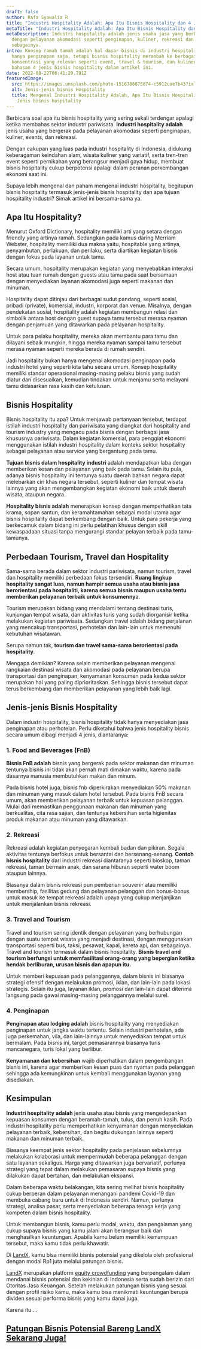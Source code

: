 ```yaml
---
draft: false
author: Rafa Syawalia R
title: "Industri Hospitality Adalah: Apa Itu Bisnis Hospitality dan 4 Jenisnya"
metaTitle: "Industri Hospitality Adalah: Apa Itu Bisnis Hospitality dan 4 Jenisnya"
metaDescription: Industri hospitality adalah jenis usaha jasa yang berkaitan
  dengan pelayanan akomodasi seperti penginapan, kuliner, rekreasi dan
  sebagainya.
intro: Konsep ramah tamah adalah hal dasar bisnis di industri hospitality. Bukan
  hanya penginapan saja, tetapi bisnis hospitality merambah ke berbagai
  konsentrasi yang relevan seperti event, travel & tourism, dan kuliner. Lihat
  bahasan 4 jenis bisnis hospitality dalam artikel ini.
date: 2022-08-22T06:41:29.791Z
featuredImage:
  src: https://images.unsplash.com/photo-1516788875874-c5912cae7b43?ixlib=rb-1.2.1&ixid=MnwxMjA3fDB8MHxwaG90by1wYWdlfHx8fGVufDB8fHx8&auto=format&fit=crop&w=2073&q=80
  alt: Jenis-jenis bisnis Hospitality
  title: Mengenal Industri Hospitality Adalah, Apa Itu Bisnis Hospitality dan 4
    Jenis bisnis hospitality
---
```

Berbicara soal apa itu bisnis hospitality yang sering sekali terdengar apalagi ketika membahas sektor industri pariwisata. **Industri hospitality adalah** jenis usaha yang bergerak pada pelayanan akomodasi seperti penginapan, kuliner, events, dan rekreasi. 

Dengan cakupan yang luas pada industri hospitality di Indonesia, didukung keberagaman keindahan alam, wisata kuliner yang variatif, serta tren-tren event seperti pernikahan yang berangsur menjadi gaya hidup, membuat bisnis hospitality cukup berpotensi apalagi dalam peranan perkembangan ekonomi saat ini. 

Supaya lebih mengenal dan paham mengenai industri hospitality, begitupun bisnis hospitality termasuk jenis-jenis bisnis hospitality dan apa tujuan hospitality industri? Simak artikel ini bersama-sama ya.

## Apa Itu Hospitality?

Menurut Oxford Dictionary, hospitality memiliki arti yang setara dengan friendly yang artinya ramah.  Sedangkan pada kamus daring Merriam Webster, hospitality memiliki dua makna yaitu, hospitable yang artinya, penyambutan, perlakuan, dan perilaku, serta diartikan kegiatan bisnis dengan fokus pada layanan untuk tamu. 

Secara umum, hospitality merupakan kegiatan yang menyebabkan interaksi host atau tuan rumah dengan guests atau tamu pada saat bersamaan dengan menyediakan layanan akomodasi juga seperti makanan dan minuman. 

Hospitality dapat ditinjau dari berbagai sudut pandang, seperti sosial, pribadi (private), komersial, industri, korporat dan venue. Misalnya, dengan pendekatan sosial, hospitality adalah kegiatan membangun relasi dan simbolik antara host dengan guest supaya tamu tersebut merasa nyaman dengan penjamuan yang ditawarkan pada pelayanan hospitality. 

Untuk para pelaku hospitality, mereka akan membantu para tamu dan dilayani sebaik mungkin, hingga mereka nyaman sampai tamu tersebut merasa nyaman seperti mereka berada di rumah sendiri.

Jadi hospitality bukan hanya mengenai akomodasi penginapan pada industri hotel yang seperti kita tahu secara umum. Konsep hospitality memiliki standar operasional masing-masing pelaku bisnis yang sudah diatur dan disesuaikan, kemudian tindakan untuk menjamu serta melayani tamu didasarkan rasa kasih dan ketulusan. 

## Bisnis Hospitality

Bisnis hospitality itu apa? Untuk menjawab pertanyaan tersebut, terdapat istilah industri hospitality dan pariwisata yang diangkat dari hospitality and tourism industry yang mengacu pada bisnis dengan berbagai jasa khususnya pariwisata. Dalam kegiatan komersial, para penggiat ekonomi menggunakan istilah industri hospitality dalam konteks sektor hospitality sebagai pelayanan atau service yang bergantung pada tamu. 

**Tujuan bisnis dalam hospitality industri** adalah mendapatkan laba dengan memberikan kesan dan pelayanan yang baik pada tamu. Selain itu pula, adanya bisnis hospitality ini tentunya suatu daerah bahkan negara dapat melebarkan ciri khas negara tersebut, seperti kuliner dan tempat wisata lainnya yang akan mengembangkan kegiatan ekonomi baik untuk daerah wisata, ataupun negara. 

**Hospitality bisnis adalah** menerapkan konsep dengan memperhatikan tata krama, sopan santun, dan keramahtamahan sebagai modal utama agar bisnis hospitality dapat berkembang dengan baik. Untuk para pekerja yang berkecamuk dalam bidang ini perlu pelatihan khusus dengan skill kewaspadaan situasi tanpa mengurangi standar pelayan terbaik pada tamu-tamunya.

## Perbedaan Tourism, Travel dan Hospitality

Sama-sama berada dalam sektor industri pariwisata, namun tourism, travel dan hospitality memiliki perbedaan fokus tersendiri. **Ruang lingkup hospitality sangat luas, namun hampir semua usaha atau bisnis jasa berorientasi pada hospitaliti, karena semua bisnis maupun usaha tentu memberikan pelayanan terbaik untuk konsumenny**a.

Tourism merupakan bidang yang mendalami tentang destinasi turis, kunjungan tempat wisata, dan aktivitas turis yang sudah diorganisir ketika melakukan kegiatan pariwisata. Sedangkan travel adalah bidang perjalanan yang mencakup transportasi, perhotelan dan lain-lain untuk memenuhi kebutuhan wisatawan.

Serupa namun tak, **tourism dan travel sama-sama berorientasi pada hospitality**. 

Mengapa demikian? Karena selain memberikan pelayanan mengenai rangkaian destinasi wisata dan akomodasi pada pelayanan berupa transportasi dan penginapan, kenyamanan konsumen pada kedua sektor merupakan hal yang paling diprioritaskan. Sehingga bisnis tersebut dapat terus berkembang dan memberikan pelayanan yang lebih baik lagi.

## Jenis-jenis Bisnis Hospitality

Dalam industri hospitality, bisnis hospitality tidak hanya menyediakan jasa penginapan atau perhotelan. Perlu diketahui bahwa jenis hospitality bisnis secara umum dibagi menjadi 4 jenis, diantaranya: 

### 1. Food and Beverages (FnB)

**Bisnis FnB adalah** bisnis yang bergerak pada sektor makanan dan minuman tentunya bisnis ini tidak akan pernah mati dimakan waktu, karena pada dasarnya manusia membutuhkan makan dan minum. 

Pada bisnis hotel juga, bisnis fnb diperkirakan menyediakan 50% makanan dan minuman yang masuk dalam hotel tersebut. Pada bisnis FnB secara umum, akan memberikan pelayanan terbaik untuk kepuasan pelanggan. Mulai dari memastikan penggunaan makanan dan minuman yang berkualitas, cita rasa sajian, dan tentunya kebersihan serta higienitas produk makanan atau minuman yang ditawarkan.

### 2. Rekreasi

Rekreasi adalah kegiatan penyegaran kembali badan dan pikiran. Segala aktivitas tentunya berfokus untuk bersantai dan bersenang-senang. **Contoh bisnis hospitality** dari industri rekreasi diantaranya seperti bioskop, taman rekreasi, taman bermain anak, dan sarana hiburan seperti water boom ataupun lainnya. 

Biasanya dalam bisnis rekreasi pun pemberian souvenir atau memiliki membership, fasilitas gedung dan pelayanan pelanggan dan bonus-bonus untuk masuk ke tempat rekreasi adalah upaya yang cukup menjanjikan untuk menjalankan bisnis rekreasi. 

### 3. Travel and Tourism

Travel and tourism sering identik dengan pelayanan yang berhubungan dengan suatu tempat wisata yang menjadi destinasi, dengan menggunakan transportasi seperti bus, taksi, pesawat, kapal, kereta api, dan sebagainya. Travel and tourism termasuk dalam bisnis hospitality. **Bisnis** **travel and tourism berfungsi untuk memfasilitasi orang-orang yang bepergian ketika hendak berliburan, urusan bisnis dan apapun itu.** 

Untuk memberi kepuasan pada pelanggannya, dalam bisnis ini biasanya strategi ofensif dengan melakukan promosi, iklan, dan lain-lain pada lokasi strategis. Selain itu juga, layanan iklan, promosi dan lain-lain dapat diterima langsung pada gawai masing-masing pelanggannya melalui surel.

### 4. Penginapan

**Penginapan atau lodging adalah** bisnis hospitality yang menyediakan penginapan untuk jangka waktu tertentu. Selain industri perhotelan, ada juga perkemahan, vila, dan lain-lainnya untuk menyediakan tempat untuk bermalam. Pada bisnis ini, target pemasarannya biasanya turis mancanegara, turis lokal yang berlibur. 

**Kenyamanan dan kebersihan** wajib diperhatikan dalam pengembangan bisnis ini, karena agar memberikan kesan puas dan nyaman pada pelanggan sehingga ada kemungkinan untuk kembali menggunakan layanan yang disediakan.

## Kesimpulan

**Industri hospitality adalah** jenis usaha atau bisnis yang mengedepankan kepuasan konsumen dengan beramah-tamah, tulus, dan penuh kasih. Pada industri hospitality perlu memperhatikan kenyamanan dengan menyediakan pelayanan terbaik, kebersihan, dan begitu dukungan lainnya seperti makanan dan minuman terbaik. 

Biasanya keempat jenis sektor hospitality pada penjelasan sebelumnya melakukan kolaborasi untuk mempermudah beberapa pelanggan dengan satu layanan sekaligus. Harga yang ditawarkan juga bervariatif, perlunya strategi yang tepat dalam melakukan pemasaran supaya bisnis yang dilakukan dapat bertahan, dan melakukan ekspansi.

Dalam beberapa waktu belakangan, kita sering melihat bisnis hospitality cukup berperan dalam pelayanan menangani pandemi Covid-19 dan membuka cabang baru untuk di Indonesia sendiri. Namun, perlunya strategi, analisa pasar, serta menyediakan beberapa tenaga kerja yang kompeten dalam bisnis hospitality.

Untuk membangun bisnis, kamu perlu modal, waktu, dan pengalaman yang cukup supaya bisnis yang kamu jalani akan berangsur baik dan menghasilkan keuntungan. Apabila kamu belum memiliki kemampuan tersebut, maka kamu tidak perlu khawatir.

Di [LandX](https://landx.id/), kamu bisa memiliki bisnis potensial yang dikelola oleh profesional dengan modal Rp1 juta melalui patungan bisnis. 

[LandX](https://landx.id/) merupakan platform [equity crowdfunding](https://landx.id/) yang berpengalam dalam mendanai bisnis potensial dan kekinian di Indonesia serta sudah berizin dari Otoritas Jasa Keuangan. Setelah melakukan patungan bisnis yang sesuai dengan profil risiko kamu, maka kamu bisa menikmati keuntungan berupa dividen sesuai performa bisnis yang kamu danai juga.

Karena itu …

## [Patungan Bisnis Potensial Bareng LandX Sekarang Juga!](https://landx.id/project/?utm_source=Blog&utm_medium=organic+keyword&utm_campaign=blog&utm_id=Blog)